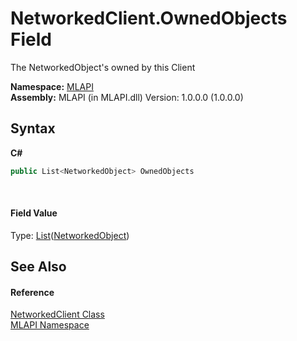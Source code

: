 # NetworkedClient.OwnedObjects Field
 

The NetworkedObject's owned by this Client

**Namespace:**&nbsp;<a href="N_MLAPI">MLAPI</a><br />**Assembly:**&nbsp;MLAPI (in MLAPI.dll) Version: 1.0.0.0 (1.0.0.0)

## Syntax

**C#**<br />
``` C#
public List<NetworkedObject> OwnedObjects
```

<br />

#### Field Value
Type: <a href="http://msdn2.microsoft.com/en-us/library/6sh2ey19" target="_blank">List</a>(<a href="T_MLAPI_NetworkedObject">NetworkedObject</a>)

## See Also


#### Reference
<a href="T_MLAPI_NetworkedClient">NetworkedClient Class</a><br /><a href="N_MLAPI">MLAPI Namespace</a><br />